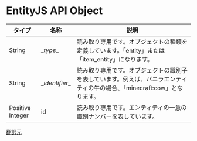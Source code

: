 # EntityJS API Object

|タイプ |名称  |説明 |
|---|---|---|
|String |\__type__ |読み取り専用です。オブジェクトの種類を定義しています。「entity」または「item_entity」になります。|
|String |\__identifier__ |読み取り専用です。オブジェクトの識別子を表しています。例えば、バニラエンティティの牛の場合、「minecraft:cow」となります。 |
|Positive Integer |id |読み取り専用です。エンティティの一意の識別ナンバーを表しています。 |

[翻訳元](https://minecraft.gamepedia.com/index.php?title=Bedrock_Edition_beta_scripting_documentation&mobileaction=toggle_view_mobile#Entity_JS_API_Object)
